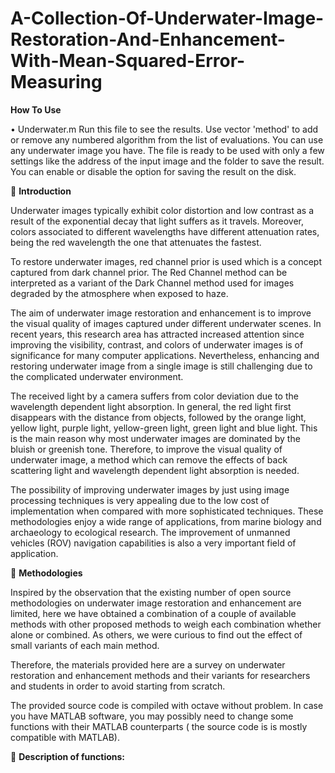 ﻿# A-Collection-Of-Underwater-Image-Restoration-And-Enhancement-With-Mean-Squared-Error-Measuring
**How To Use**

•	Underwater.m
Run this file to see the results.
Use vector 'method' to add or remove any numbered algorithm from the list of evaluations.
You can use any underwater image you have. The file is ready to be used with only a few settings like the address of the input image and the folder to save the result. You can enable or disable the option for saving the result on the disk.



	**Introduction**

Underwater images typically exhibit color distortion and low contrast as a result of the exponential decay that light suffers as it travels. Moreover, colors associated to different wavelengths have different attenuation rates, being the red wavelength the one that attenuates the fastest.

To restore underwater images, red channel prior is used which is a concept captured from dark channel prior. The Red Channel method can be interpreted as a variant of the Dark Channel method used for images degraded by the atmosphere when exposed to haze.

The aim of underwater image restoration and enhancement is to improve the visual quality of images captured under different underwater scenes. In recent years, this research area has attracted increased attention since improving the visibility, contrast, and colors of underwater images is of significance for many computer applications. Nevertheless, enhancing and restoring underwater image from a single image is still challenging due to the complicated underwater environment. 

The received light by a camera suffers from color deviation due to the wavelength dependent light absorption. In general, the red light first disappears with the distance from objects, followed by the orange light, yellow light, purple light, yellow-green light, green light and blue light. This is the main reason why most underwater images are dominated by the bluish or greenish tone. Therefore, to improve the visual quality of underwater image, a method which can remove the effects of back scattering light and wavelength dependent light absorption is needed.

The possibility of improving underwater images by just using image processing techniques is very appealing due to the low cost of implementation when compared with more sophisticated techniques. These methodologies enjoy a wide range of applications, from marine biology and archaeology to ecological research. The improvement of unmanned vehicles (ROV) navigation capabilities is also a very important field of application.

	**Methodologies**

Inspired by the observation that the existing number of open source methodologies on underwater image restoration and enhancement are limited, here we have obtained a combination of a couple of available methods with other proposed methods to weigh each combination whether alone or combined. As others, we were curious to find out the effect of small variants of each main method. 

Therefore, the materials provided here are a survey on underwater restoration and enhancement methods and their variants for researchers and students in order to avoid starting from scratch.

The provided source code is compiled with octave without problem. In case you have MATLAB software, you may possibly need to change some functions with their MATLAB counterparts ( the source code is is mostly compatible with MATLAB).

	**Description of functions:**

